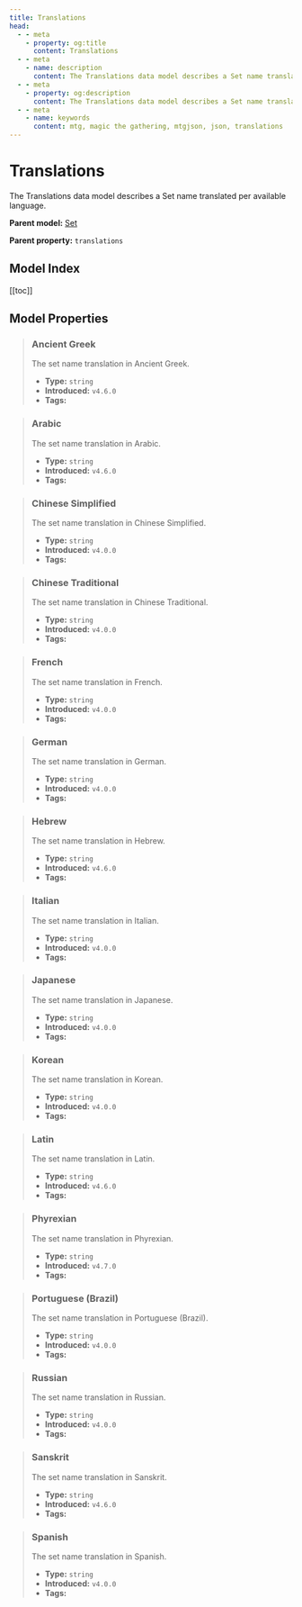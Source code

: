 ```yaml
---
title: Translations
head:
  - - meta
    - property: og:title
      content: Translations
  - - meta
    - name: description
      content: The Translations data model describes a Set name translated per available language.
  - - meta
    - property: og:description
      content: The Translations data model describes a Set name translated per available language.
  - - meta
    - name: keywords
      content: mtg, magic the gathering, mtgjson, json, translations
---
```


# Translations

The Translations data model describes a Set name translated per available language.

**Parent model:** [Set](/data-models/set/)  

**Parent property:** `translations`

## Model Index

<ModelType type="Translations" />

<PropertyToggler/>

[[toc]]

## Model Properties

> ### Ancient Greek
>
> The set name translation in Ancient Greek.
>
> - **Type:** `string`
> - **Introduced:** `v4.6.0`
> - **Tags:** <i class="optional"></i>

> ### Arabic
>
> The set name translation in Arabic.
>
> - **Type:** `string`
> - **Introduced:** `v4.6.0`
> - **Tags:** <i class="optional"></i>

> ### Chinese Simplified
>
> The set name translation in Chinese Simplified.
>
> - **Type:** `string`
> - **Introduced:** `v4.0.0`
> - **Tags:** <i class="optional"></i>

> ### Chinese Traditional
>
> The set name translation in Chinese Traditional.
>
> - **Type:** `string`
> - **Introduced:** `v4.0.0`
> - **Tags:** <i class="optional"></i>

> ### French
>
> The set name translation in French.
>
> - **Type:** `string`
> - **Introduced:** `v4.0.0`
> - **Tags:** <i class="optional"></i>

> ### German
>
> The set name translation in German.
>
> - **Type:** `string`
> - **Introduced:** `v4.0.0`
> - **Tags:** <i class="optional"></i>

> ### Hebrew
>
> The set name translation in Hebrew.
>
> - **Type:** `string`
> - **Introduced:** `v4.6.0`
> - **Tags:** <i class="optional"></i>

> ### Italian
>
> The set name translation in Italian.
>
> - **Type:** `string`
> - **Introduced:** `v4.0.0`
> - **Tags:** <i class="optional"></i>

> ### Japanese
>
> The set name translation in Japanese.
>
> - **Type:** `string`
> - **Introduced:** `v4.0.0`
> - **Tags:** <i class="optional"></i>

> ### Korean
>
> The set name translation in Korean.
>
> - **Type:** `string`
> - **Introduced:** `v4.0.0`
> - **Tags:** <i class="optional"></i>

> ### Latin
>
> The set name translation in Latin.
>
> - **Type:** `string`
> - **Introduced:** `v4.6.0`
> - **Tags:** <i class="optional"></i>

> ### Phyrexian
>
> The set name translation in Phyrexian.
>
> - **Type:** `string`
> - **Introduced:** `v4.7.0`
> - **Tags:** <i class="optional"></i>

> ### Portuguese (Brazil)
>
> The set name translation in Portuguese (Brazil).
>
> - **Type:** `string`
> - **Introduced:** `v4.0.0`
> - **Tags:** <i class="optional"></i>

> ### Russian
>
> The set name translation in Russian.
>
> - **Type:** `string`
> - **Introduced:** `v4.0.0`
> - **Tags:** <i class="optional"></i>

> ### Sanskrit
>
> The set name translation in Sanskrit.
>
> - **Type:** `string`
> - **Introduced:** `v4.6.0`
> - **Tags:** <i class="optional"></i>

> ### Spanish
>
> The set name translation in Spanish.
>
> - **Type:** `string`
> - **Introduced:** `v4.0.0`
> - **Tags:** <i class="optional"></i>
